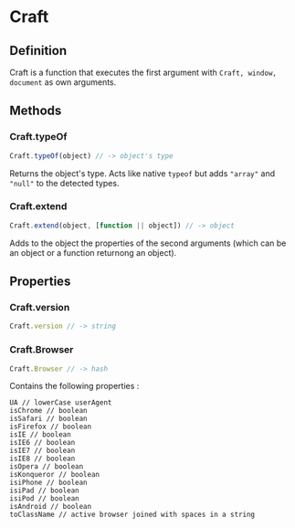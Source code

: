 # Craft

## Definition

Craft is a function that executes the first argument with `Craft, window, document` as own arguments.  

## Methods

### Craft.typeOf 

```js
Craft.typeOf(object) // -> object's type
```

Returns the object's type. Acts like native `typeof` but adds `"array"` and `"null"` to the detected types. 

### Craft.extend

```js
Craft.extend(object, [function || object]) // -> object
```
Adds to the object the properties of the second arguments (which can be an object or a function returnong an object).


## Properties

### Craft.version

```js
Craft.version // -> string
```
### Craft.Browser

```js
Craft.Browser // -> hash
```

Contains the following properties : 

```
UA // lowerCase userAgent
isChrome // boolean
isSafari // boolean
isFirefox // boolean
isIE // boolean
isIE6 // boolean
isIE7 // boolean
isIE8 // boolean
isOpera // boolean
isKonqueror // boolean
isiPhone // boolean
isiPad // boolean
isiPod // boolean
isAndroid // boolean
toClassName // active browser joined with spaces in a string
```
